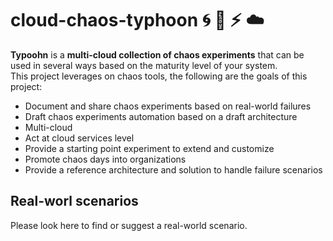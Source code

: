 # cloud-chaos-typhoon :cyclone: :ocean: :zap: :cloud:

**Typoohn** is a **multi-cloud collection of chaos experiments** that can be used in several ways based on the maturity level of your system.  
This project leverages on chaos tools, the following are the goals of this project:

- Document and share chaos experiments based on real-world failures
- Draft chaos experiments automation based on  a draft architecture
- Multi-cloud
- Act at cloud services level
- Provide a starting point experiment to extend and customize
- Promote chaos days into organizations
- Provide a reference architecture and solution to handle failure scenarios

## Real-worl scenarios

Please look here to find or suggest a real-world scenario.
